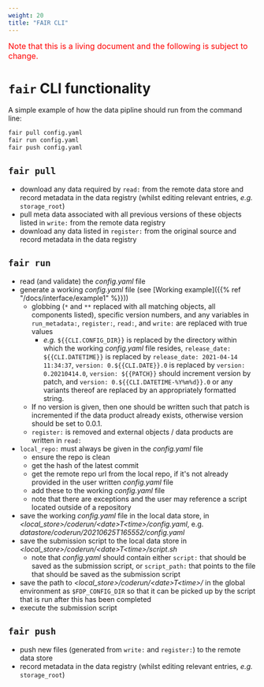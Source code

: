 ```yaml
---
weight: 20
title: "FAIR CLI"
---
```


<span style="font-size:12pt; color:red">Note that this is a living document and the following is subject to change.</span>

# `fair` CLI functionality

A simple example of how the data pipline should run from the command line:

```bash
fair pull config.yaml
fair run config.yaml
fair push config.yaml
```

## `fair pull`

- download any data required by `read:` from the remote data store and record metadata in the data registry (whilst editing relevant entries, *e.g.* `storage_root`)
- pull meta data associated with all previous versions of these objects listed in `write:` from the remote data registry
- download any data listed in `register:` from the original source and record metadata in the data registry

## `fair run`

- read (and validate) the *config.yaml* file
- generate a working *config.yaml* file (see [Working example]({{% ref "/docs/interface/example1" %}}))
  - globbing (`*` and `**` replaced with all matching objects, all components listed), specific version numbers, and any variables in `run_metadata:`, `register:`, `read:`, and `write:` are replaced with true values
    - *e.g.* `${{CLI.CONFIG_DIR}}` is replaced by the directory within which the working *config.yaml* file resides, `release_date: ${{CLI.DATETIME}}` is replaced by `release_date: 2021-04-14 11:34:37`, `version: 0.${{CLI.DATE}}.0` is replaced by `version: 0.20210414.0`, `version: ${{PATCH}}` should increment version by patch, and `version: 0.${{CLI.DATETIME-%Y%m%d}}.0` or any variants thereof are replaced by an appropriately formatted string.
  - If no version is given, then one should be written such that patch is incremented if the data product already exists, otherwise version should be set to 0.0.1.
  - `register:` is removed and external objects / data products are written in `read:`
- `local_repo:` must always be given in the *config.yaml* file
  - ensure the repo is clean
  - get the hash of the latest commit
  - get the remote repo url from the local repo, if it's not already provided in the user written *config.yaml* file
  - add these to the working *config.yaml* file
  - note that there are exceptions and the user may reference a script located outside of a repository
- save the working *config.yaml* file in the local data store, in *<local_store>/coderun/\<date>T\<time>/config.yaml*, e.g. *datastore/coderun/20210625T165552/config.yaml*
- save the submission script to the local data store in *<local_store>/coderun/\<date>T\<time>/script.sh*
  - note that *config.yaml* should contain either `script:` that should be saved as the submission script, or `script_path:` that points to the file that should be saved as the submission script
- save the path to *<local_store>/coderun/\<date>T\<time>/* in the global environment as `$FDP_CONFIG_DIR` so that it can be picked up by the script that is run after this has been completed
- execute the submission script

## `fair push`

- push new files (generated from `write:` and `register:`) to the remote data store
- record metadata in the data registry (whilst editing relevant entries, *e.g.* `storage_root`)
